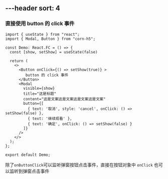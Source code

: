 ---header
sort: 4
---
### 直接使用 button 的 click 事件

```tsx
import { useState } from "react";
import { Modal, Button } from "corn-h5";

const Demo: React.FC = () => {
  const [show, setShow] = useState(false)

  return (
    <>
      <Button onClick={() => setShow(true)} >
         button 的 click 事件
      </Button>
      <Modal
        visible={show}
        title="这是标题"
        content="这是文案这是文案这是文案这是文案"
        button={[
          { text: '取消', style: 'cancel', onClick: () => setShow(false) },
          { text: '继续观看' },
          { text: '确定', onClick: () => setShow(false) }
        ]}
      />
    </>
  );
};

export default Demo;
```
除了`onButtonClick`可以监听弹窗按钮点击事件，直接在按钮对象中 `onClick` 也可以监听到弹窗点击事件
